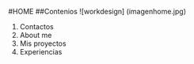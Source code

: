 #HOME
##Contenios
![workdesign] (imagenhome.jpg)
1. Contactos
2. About me
3. Mis proyectos
4. Experiencias

